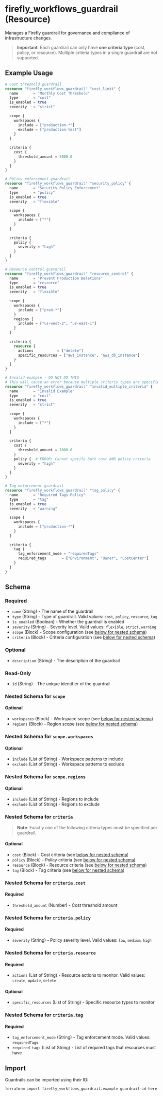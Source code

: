 # firefly_workflows_guardrail (Resource)

Manages a Firefly guardrail for governance and compliance of infrastructure changes.

> **Important**: Each guardrail can only have **one criteria type** (cost, policy, or resource). Multiple criteria types in a single guardrail are not supported.

## Example Usage

```terraform
# Cost threshold guardrail
resource "firefly_workflows_guardrail" "cost_limit" {
  name       = "Monthly Cost Threshold"
  type       = "cost"
  is_enabled = true
  severity   = "strict"
  
  scope {
    workspaces {
      include = ["production-*"]
      exclude = ["production-test"]
    }
  }
  
  criteria {
    cost {
      threshold_amount = 5000.0
    }
  }
}

# Policy enforcement guardrail
resource "firefly_workflows_guardrail" "security_policy" {
  name       = "Security Policy Enforcement"
  type       = "policy"
  is_enabled = true
  severity   = "flexible"
  
  scope {
    workspaces {
      include = ["*"]
    }
  }
  
  criteria {
    policy {
      severity = "high"
    }
  }
}

# Resource control guardrail
resource "firefly_workflows_guardrail" "resource_control" {
  name       = "Prevent Production Deletions"
  type       = "resource"
  is_enabled = true
  severity   = "flexible"
  
  scope {
    workspaces {
      include = ["prod-*"]
    }
    regions {
      include = ["us-west-2", "us-east-1"]
    }
  }
  
  criteria {
    resource {
      actions           = ["delete"]
      specific_resources = ["aws_instance", "aws_db_instance"]
    }
  }
}

# Invalid example - DO NOT DO THIS
# This will cause an error because multiple criteria types are specified
resource "firefly_workflows_guardrail" "invalid_multiple_criteria" {
  name       = "Invalid Example"
  type       = "cost"
  is_enabled = true
  severity   = "strict"
  
  scope {
    workspaces {
      include = ["*"]
    }
  }
  
  criteria {
    cost {
      threshold_amount = 1000.0
    }
    policy {  # ERROR: Cannot specify both cost AND policy criteria
      severity = "high"
    }
  }
}

# Tag enforcement guardrail
resource "firefly_workflows_guardrail" "tag_policy" {
  name       = "Required Tags Policy"
  type       = "tag"
  is_enabled = true
  severity   = "warning"
  
  scope {
    workspaces {
      include = ["production-*"]
    }
  }
  
  criteria {
    tag {
      tag_enforcement_mode = "requiredTags"
      required_tags       = ["Environment", "Owner", "CostCenter"]
    }
  }
}
```

## Schema

### Required

- `name` (String) - The name of the guardrail
- `type` (String) - Type of guardrail. Valid values: `cost`, `policy`, `resource`, `tag`
- `is_enabled` (Boolean) - Whether the guardrail is enabled
- `severity` (String) - Severity level. Valid values: `flexible`, `strict`, `warning`
- `scope` (Block) - Scope configuration (see [below for nested schema](#nestedblock--scope))
- `criteria` (Block) - Criteria configuration (see [below for nested schema](#nestedblock--criteria))

### Optional

- `description` (String) - The description of the guardrail

### Read-Only

- `id` (String) - The unique identifier of the guardrail

<a id="nestedblock--scope"></a>
### Nested Schema for `scope`

#### Optional

- `workspaces` (Block) - Workspace scope (see [below for nested schema](#nestedblock--scope--workspaces))
- `regions` (Block) - Region scope (see [below for nested schema](#nestedblock--scope--regions))

<a id="nestedblock--scope--workspaces"></a>
### Nested Schema for `scope.workspaces`

#### Optional

- `include` (List of String) - Workspace patterns to include
- `exclude` (List of String) - Workspace patterns to exclude

<a id="nestedblock--scope--regions"></a>
### Nested Schema for `scope.regions`

#### Optional

- `include` (List of String) - Regions to include
- `exclude` (List of String) - Regions to exclude

<a id="nestedblock--criteria"></a>
### Nested Schema for `criteria`

> **Note**: Exactly one of the following criteria types must be specified per guardrail.

#### Optional

- `cost` (Block) - Cost criteria (see [below for nested schema](#nestedblock--criteria--cost))
- `policy` (Block) - Policy criteria (see [below for nested schema](#nestedblock--criteria--policy))
- `resource` (Block) - Resource criteria (see [below for nested schema](#nestedblock--criteria--resource))
- `tag` (Block) - Tag criteria (see [below for nested schema](#nestedblock--criteria--tag))

<a id="nestedblock--criteria--cost"></a>
### Nested Schema for `criteria.cost`

#### Required

- `threshold_amount` (Number) - Cost threshold amount

<a id="nestedblock--criteria--policy"></a>
### Nested Schema for `criteria.policy`

#### Required

- `severity` (String) - Policy severity level. Valid values: `low`, `medium`, `high`

<a id="nestedblock--criteria--resource"></a>
### Nested Schema for `criteria.resource`

#### Required

- `actions` (List of String) - Resource actions to monitor. Valid values: `create`, `update`, `delete`

#### Optional

- `specific_resources` (List of String) - Specific resource types to monitor

<a id="nestedblock--criteria--tag"></a>
### Nested Schema for `criteria.tag`

#### Required

- `tag_enforcement_mode` (String) - Tag enforcement mode. Valid values: `requiredTags`
- `required_tags` (List of String) - List of required tags that resources must have

## Import

Guardrails can be imported using their ID:

```shell
terraform import firefly_workflows_guardrail.example guardrail-id-here
```